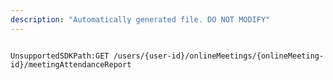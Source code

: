 ```yaml
---
description: "Automatically generated file. DO NOT MODIFY"
---
```


```powershellv2

UnsupportedSDKPath:GET /users/{user-id}/onlineMeetings/{onlineMeeting-id}/meetingAttendanceReport

```